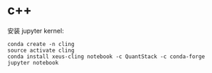 # c++

安装 jupyter kernel:

```
conda create -n cling
source activate cling
conda install xeus-cling notebook -c QuantStack -c conda-forge
jupyter notebook
```
